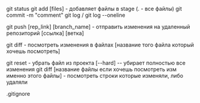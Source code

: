 git status
git add [files]  - добавляет файлы в stage (. - все файлы)
git commit -m "comment"
git log / git log --oneline

git push [rep_link] [branch_name]   - отправить изменения на удаленный репозиторий [ссылка] [ветка]

git diff - посмотреть изменения в файлах [название того файла который хочешь посмотреть]

git reset - убрать файл из проекта [--hard] -- убирает полностью все изменения
git diff [название файлы если хочешь посмотреть изм именно этого файлы] - посмотреть строки которые изменяли, либо удаляли

.gitignore